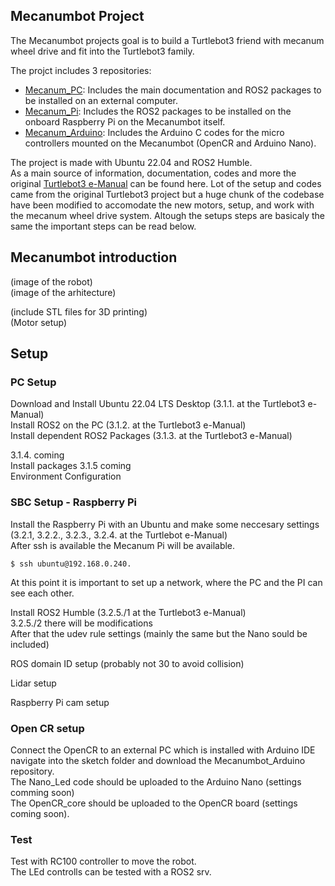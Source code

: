 ## Mecanumbot Project

The Mecanumbot projects goal is to build a Turtlebot3 friend with mecanum wheel drive and fit into the Turtlebot3 family.

The projct includes 3 repositories:
- [Mecanum_PC](https://github.com/Fortuz/Mecanum_PC): Includes the main documentation and ROS2 packages to be installed on an external computer.
- [Mecanum_Pi](https://github.com/Fortuz/Mecanum_Pi): Includes the ROS2 packages to be installed on the onboard Raspberry Pi on the Mecanumbot itself.
- [Mecanum_Arduino](https://github.com/Fortuz/Mecanum_Arduino): Includes the Arduino C codes for the micro controllers mounted on the Mecanumbot (OpenCR and Arduino Nano).

The project is made with Ubuntu 22.04 and ROS2 Humble. <br>
As a main source of information, documentation, codes and more the original [Turtlebot3 e-Manual](https://emanual.robotis.com/docs/en/platform/turtlebot3/overview/) can be found here.
Lot of the setup and codes came from the original Turtlebot3 project but a huge chunk of the codebase have been modified to accomodate the new motors, setup, and work with the mecanum wheel drive system. Altough the setups steps are basicaly the same the important steps can be read below.

## Mecanumbot introduction

(image of the robot) <br>
(image of the arhitecture) <br>

(include STL files for 3D printing) <br>
(Motor setup)

## Setup

### PC Setup

Download and Install Ubuntu 22.04 LTS Desktop (3.1.1. at the Turtlebot3 e-Manual) <br>
Install ROS2 on the PC (3.1.2. at the Turtlebot3 e-Manual) <br>
Install dependent ROS2 Packages (3.1.3. at the Turtlebot3 e-Manual) <br>

3.1.4. coming <br> Install packages
3.1.5 coming <br> Environment Configuration

### SBC Setup - Raspberry Pi

Install the Raspberry Pi with an Ubuntu and make some neccesary settings (3.2.1, 3.2.2., 3.2.3., 3.2.4. at the Turtlebot e-Manual) <br>
After ssh is available the Mecanum Pi will be available.

```
$ ssh ubuntu@192.168.0.240.
```

At this point it is important to set up a network, where the PC and the PI can see each other.

Install ROS2 Humble (3.2.5./1 at the Turtlebot3 e-Manual) <br>
3.2.5./2 there will be modifications <br>
After that the udev rule settings (mainly the same but the Nano sould be included)

ROS domain ID setup (probably not 30 to avoid collision)

Lidar setup

Raspberry Pi cam setup

### Open CR setup

Connect the OpenCR to an external PC which is installed with Arduino IDE <br>
navigate into the sketch folder and download the Mecanumbot_Arduino repository. <br>
The Nano_Led code should be uploaded to the Arduino Nano (settings comming soon) <br>
The OpenCR_core should be uploaded to the OpenCR board (settings coming soon). <br>

### Test

Test with RC100 controller to move the robot. <br>
The LEd controlls can be tested with a ROS2 srv.




